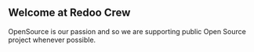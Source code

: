 ## Welcome at Redoo Crew

OpenSource is our passion and so we are supporting public Open Source project whenever possible.
